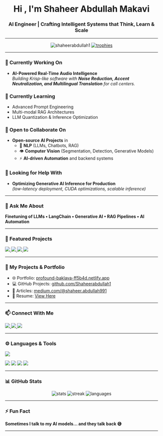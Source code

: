 <h1 align="center">Hi , I'm Shaheer Abdullah Makavi </h1>
<h3 align="center"> AI Engineer | Crafting Intelligent Systems that Think, Learn & Scale </h3>

---

<p align="center">
  <img src="https://komarev.com/ghpvc/?username=shaheerabdullah1&label=Profile%20Views&color=0e75b6&style=flat" alt="shaheerabdullah1" />
  <a href="https://github.com/ryo-ma/github-profile-trophy">
    <img src="https://github-profile-trophy.vercel.app/?username=shaheerabdullah1&theme=gruvbox&margin-w=10&margin-h=10" alt="trophies" />
  </a>
</p>

---

### 🔭 Currently Working On
- **AI-Powered Real-Time Audio Intelligence**  
  *Building Krisp-like software with **Noise Reduction, Accent Neutralization, and Multilingual Translation** for call centers.*

### 🌱 Currently Learning
- Advanced Prompt Engineering  
- Multi-modal RAG Architectures  
- LLM Quantization & Inference Optimization  

### 🤝 Open to Collaborate On
- **Open-source AI Projects** in  
  - 🧠 **NLP** (LLMs, Chatbots, RAG)  
  - 👁️ **Computer Vision** (Segmentation, Detection, Generative Models)  
  - ⚡ **AI-driven Automation** and backend systems  

### 👐 Looking for Help With
- **Optimizing Generative AI Inference for Production**  
  *(low-latency deployment, CUDA optimizations, scalable inference)*  

---

### 💬 Ask Me About
**Finetuning of LLMs • LangChain • Generative AI • RAG Pipelines • AI Automation**

---

### 🚀 Featured Projects
<p align="left">
  <a href="https://github.com/Shaheerabdullah1/LLM-Secure">
    <img src="https://github-readme-stats.vercel.app/api/pin/?username=Shaheerabdullah1&repo=LLM-Secure&theme=tokyonight" />
  </a>
  <a href="https://github.com/Shaheerabdullah1/ASK-SQL">
    <img src="https://github-readme-stats.vercel.app/api/pin/?username=Shaheerabdullah1&repo=ASK-SQL&theme=tokyonight" />
  </a>
  <a href="https://github.com/Shaheerabdullah1/RAG-Langchian-CassandraDB-ChatPDF">
    <img src="https://github-readme-stats.vercel.app/api/pin/?username=Shaheerabdullah1&repo=RAG-Langchian-CassandraDB-ChatPDF&theme=tokyonight" />
  </a>
  <a href="https://github.com/Shaheerabdullah1/Machine-Learning-Projects/tree/main/Pneumonia-detection-system">
    <img src="https://github-readme-stats.vercel.app/api/pin/?username=Shaheerabdullah1&repo=Machine-Learning-Projects&theme=tokyonight&show_owner=true" />
  </a>
</p>

---

### 📂 My Projects & Portfolio
- 🌐 Portfolio: [profound-baklava-ff5b4d.netlify.app](https://profound-baklava-ff5b4d.netlify.app/)  
- 💻 GitHub Projects: [github.com/Shaheerabdullah1](https://github.com/Shaheerabdullah1)  
- 📝 Articles: [medium.com/@shaheer.abdullah991](https://medium.com/@shaheer.abdullah991)  
- 📄 Resume: [View Here](https://drive.google.com/file/d/1cJH6y1skT3KqcCWdmOePUGzPyNpcTtKa/view?usp=sharing)  

---

### 📫 Connect With Me
<p align="left">
<a href="https://linkedin.com/in/shaheer01/" target="blank">
  <img src="https://img.shields.io/badge/LinkedIn-0077B5?style=for-the-badge&logo=linkedin&logoColor=white"/>
</a>
<a href="https://kaggle.com/shaheerabdullah12" target="blank">
  <img src="https://img.shields.io/badge/Kaggle-20BEFF?style=for-the-badge&logo=kaggle&logoColor=white"/>
</a>
<a href="https://medium.com/@shaheer.abdullah991" target="blank">
  <img src="https://img.shields.io/badge/Medium-12100E?style=for-the-badge&logo=medium&logoColor=white"/>
</a>
</p>

---

### ⚙️ Languages & Tools
<p align="left">
  <img src="https://skillicons.dev/icons?i=python,pytorch,tensorflow,sklearn,docker,aws,gcp,postgres,mysql,mongodb,opencv,react,js,java,cpp,nginx,git,linux,fastapi,azure&perline=9" />
</p>

<p align="left">
  <img src="https://img.shields.io/badge/Unsloth%20(Finetuning)-FF6F61?style=for-the-badge&logo=python&logoColor=white"/>
  <img src="https://img.shields.io/badge/LangChain-1C1C1C?style=for-the-badge&logo=chainlink&logoColor=white"/>
  <img src="https://img.shields.io/badge/LangGraph-2E86C1?style=for-the-badge&logo=graph&logoColor=white"/>
  <img src="https://img.shields.io/badge/Databricks-FC3627?style=for-the-badge&logo=databricks&logoColor=white"/>
</p>

---

### 📊 GitHub Stats
<p align="center">
  <img src="https://github-readme-stats.vercel.app/api?username=shaheerabdullah1&show_icons=true&theme=tokyonight" alt="stats" />
  <img src="https://github-readme-streak-stats.herokuapp.com?user=shaheerabdullah1&theme=tokyonight" alt="streak" />
  <img src="https://github-readme-stats.vercel.app/api/top-langs/?username=shaheerabdullah1&layout=compact&theme=tokyonight" alt="languages" />
</p>

---

### ⚡ Fun Fact
**Sometimes I talk to my AI models… and they talk back 😅**

---
